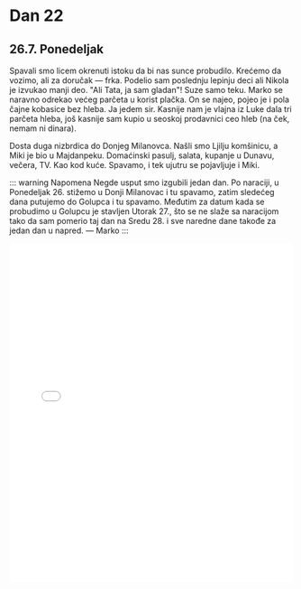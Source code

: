 # Dan 22

## 26.7. Ponedeljak

Spavali smo licem okrenuti istoku da bi nas sunce probudilo. Krećemo da vozimo, ali za doručak — frka. Podelio sam poslednju lepinju deci ali Nikola je izvukao manji deo. "Ali Tata, ja sam gladan"! Suze samo teku. Marko se naravno odrekao većeg parčeta u korist plačka. On se najeo, pojeo je i pola čajne kobasice bez hleba. Ja jedem sir. Kasnije nam je vlajna iz Luke dala tri parčeta hleba, još kasnije sam kupio u seoskoj prodavnici ceo hleb (na ček, nemam ni dinara).

Dosta duga nizbrdica do Donjeg Milanovca. Našli smo Ljilju komšinicu, a Miki je bio u Majdanpeku. Domaćinski pasulj, salata, kupanje u Dunavu, večera, TV. Kao kod kuće. Spavamo, i tek ujutru se pojavljuje i Miki.

::: warning Napomena
Negde usput smo izgubili jedan dan. Po naraciji, u Ponedeljak 26. stižemo u Donji Milanovac i tu spavamo, zatim sledećeg dana putujemo do Golupca i tu spavamo. Međutim za datum kada se probudimo u Golupcu je stavljen Utorak 27., što se ne slaže sa naracijom tako da sam pomerio taj dan na Sredu 28. i sve naredne dane takođe za jedan dan u napred. — Marko
:::

<iframe width="100%" height="600px" frameborder="0" allowfullscreen src="//umap.openstreetmap.fr/en/map/bajsom-po-srbiji_570086?scaleControl=true&miniMap=false&scrollWheelZoom=false&zoomControl=true&allowEdit=false&moreControl=true&searchControl=false&tilelayersControl=null&embedControl=false&datalayersControl=null&onLoadPanel=undefined&captionBar=false&fullscreenControl=true&locateControl=false&editinosmControl=false&datalayers=1627839#10/44.2741/22.1788"></iframe>
